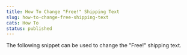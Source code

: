 ```yaml
---
title: How To Change "Free!" Shipping Text
slug: how-to-change-free-shipping-text
cats: How To
status: published
---
```



  <p>
    The following snippet can be used to change the "Free!" shipping text. 
    <script src="https://gist.github.com/clifgriffin/da44d9b79356d997be87c599c4fa2e77.js" type="text/javascript"></script>
  </p>
